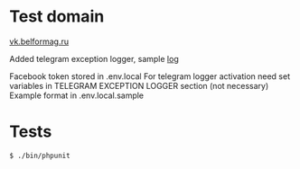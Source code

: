 # Test domain

[vk.belformag.ru](https://vk.belformag.ru/)

Added telegram exception logger, sample [log](https://vk.belformag.ru/trace/logs/1555842102_3041.txt)

Facebook token stored in .env.local
For telegram logger activation need set variables in TELEGRAM EXCEPTION LOGGER section (not necessary)
Example format in .env.local.sample

# Tests
```sh
$ ./bin/phpunit
```